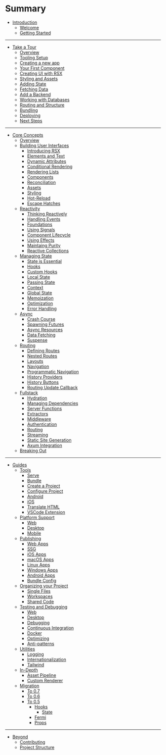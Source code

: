 # Summary

- [Introduction](getting_started/welcome.md)
  - [Welcome](index.md)
  - [Getting Started](getting_started/index.md)
---

- [Take a Tour](tutorial/overview.md)
  - [Overview](tutorial/index.md)
  - [Tooling Setup](tutorial/tooling.md)
  - [Creating a new app](tutorial/new_app.md)
  - [Your First Component](tutorial/component.md)
  - [Creating UI with RSX](tutorial/rsx.md)
  - [Styling and Assets](tutorial/assets.md)
  - [Adding State](tutorial/state.md)
  - [Fetching Data](tutorial/data_fetching.md)
  - [Add a Backend](tutorial/backend.md)
  - [Working with Databases](tutorial/databases.md)
  - [Routing and Structure](tutorial/routing.md)
  - [Bundling](tutorial/bundle.md)
  - [Deploying](tutorial/deploy.md)
  - [Next Steps](tutorial/next_steps.md)

---

- [Core Concepts](essentials/overview.md)
  - [Overview](essentials/index.md)
  - [Building User Interfaces](essentials/ui/index.md)
    - [Introducing RSX](essentials/ui/rsx.md)
    - [Elements and Text](essentials/ui/elements.md)
    - [Dynamic Attributes](essentials/ui/attributes.md)
    - [Conditional Rendering](essentials/ui/conditional.md)
    - [Rendering Lists](essentials/ui/iteration.md)
    - [Components](essentials/ui/components.md)
    - [Reconciliation](essentials/ui/render.md)
    - [Assets](essentials/ui/assets.md)
    - [Styling](essentials/ui/styling.md)
    - [Hot-Reload](essentials/ui/hotreload.md)
    - [Escape Hatches](essentials/ui/escape.md)
  - [Reactivity](essentials/reactivity/index.md)
    - [Thinking Reactively](essentials/reactivity/reactivity.md)
    - [Handling Events](essentials/reactivity/event_handlers.md)
    - [Foundations](essentials/reactivity/foundations.md)
    - [Using Signals](essentials/reactivity/signals.md)
    - [Component Lifecycle](essentials/reactivity/lifecycle.md)
    - [Using Effects](essentials/reactivity/effects.md)
    - [Maintaing Purity](essentials/reactivity/purity.md)
    - [Reactive Collections](essentials/reactivity/collections.md)
  - [Managing State](essentials/state/index.md)
    - [State is Essential](essentials/state/essential.md)
    - [Hooks](essentials/state/hooks.md)
    - [Custom Hooks](essentials/state/custom_hooks.md)
    - [Local State](essentials/state/state.md)
    - [Passing State](essentials/state/passing.md)
    - [Context](essentials/state/context.md)
    - [Global State](essentials/state/global_state.md)
    - [Memoization](essentials/state/memoization.md)
    - [Optimization](essentials/state/optimization.md)
    - [Error Handling](essentials/state/error_handling.md)
  - [Async](essentials/async/index.md)
    - [Crash Course](essentials/async/crash_course.md)
    - [Spawning Futures](essentials/async/futures.md)
    - [Async Resources](essentials/async/resources.md)
    - [Data Fetching](essentials/async/data_fetching.md)
    - [Suspense](essentials/async/suspense.md)
  - [Routing](essentials/router/index.md)
    - [Defining Routes](essentials/router/routes.md)
    - [Nested Routes](essentials/router/nested-routes.md)
    - [Layouts](essentials/router/layouts.md)
    - [Navigation](essentials/router/navigation/index.md)
    - [Programmatic Navigation](essentials/router/programmatic-navigation.md)
    - [History Providers](essentials/router/history-providers.md)
    - [History Buttons](essentials/router/history-buttons.md)
    - [Routing Update Callback](essentials/router/routing-update-callback.md)
  - [Fullstack](essentials/fullstack/index.md)
    - [Hydration](essentials/fullstack/hydration.md)
    - [Managing Dependencies](essentials/fullstack/managing_dependencies.md)
  	- [Server Functions](essentials/fullstack/server_functions.md)
  	- [Extractors](essentials/fullstack/extractors.md)
  	- [Middleware](essentials/fullstack/middleware.md)
  	- [Authentication](essentials/fullstack/authentication.md)
  	- [Routing](essentials/fullstack/routing.md)
    - [Streaming](essentials/fullstack/streaming.md)
    - [Static Site Generation](essentials/fullstack/static_site_generation.md)
    - [Axum Integration](essentials/fullstack/axum.md)
  - [Breaking Out](essentials/breaking/index.md)

---

- [Guides](guides/index.md)
  - [Tools](guides/tools/index.md)
    - [Serve](guides/tools/serve.md)
    - [Bundle](guides/tools/bundle.md)
    - [Create a Project](guides/tools/creating.md)
    - [Configure Project](guides/tools/configure.md)
    - [Android](guides/tools/android.md)
    - [iOS](guides/tools/ios.md)
    - [Translate HTML](guides/tools/translate.md)
    - [VSCode Extension](guides/tools/vscode.md)
  - [Platform Support](guides/platforms/index.md)
    - [Web](guides/platforms/web.md)
    - [Desktop](guides/platforms/desktop.md)
    - [Mobile](guides/platforms/mobile.md)
  - [Publishing](guides/deploy/index.md)
    - [Web Apps](guides/deploy/web.md)
    - [SSG](guides/deploy/ssg.md)
    - [iOS Apps](guides/deploy/ios.md)
    - [macOS Apps](guides/deploy/macos.md)
    - [Linux Apps](guides/deploy/linux.md)
    - [Windows Apps](guides/deploy/windows.md)
    - [Android Apps](guides/deploy/android.md)
    - [Bundle Config](guides/deploy/config.md)
  - [Organizing your Project](guides/organization/index.md)
    - [Single Files](guides/organization/single.md)
    - [Workspaces](guides/organization/workspaces.md)
    - [Shared Code](guides/organization/shared.md)
  - [Testing and Debugging](guides/testing/index.md)
    - [Web](guides/testing/web.md)
    - [Desktop](guides/testing/desktop.md)
    - [Debugging](guides/testing/debugging.md)
    - [Continuous Integration](guides/testing/ci.md)
    - [Docker](guides/testing/docker.md)
    - [Optimizing](guides/tips/optimizing.md)
    - [Anti-patterns](guides/tips/antipatterns.md)
  - [Utilities](guides/utilities/index.md)
    - [Logging](guides/utilities/logging.md)
    - [Internationalization](guides/utilities/internationalization.md)
    - [Tailwind](guides/utilities/tailwind.md)
  - [In-Depth](guides/depth/index.md)
    - [Asset Pipeline](guides/depth/assets.md)
    - [Custom Renderer](guides/depth/custom_renderer.md)
  - [Migration](migration/index.md)
    - [To 0.7](migration/to_07.md)
    - [To 0.6](migration/to_06.md)
    - [To 0.5](migration/to_05/index.md)
      - [Hooks](migration/to_05/hooks.md)
        - [State](migration/to_05/state.md)
      - [Fermi](migration/to_05/fermi.md)
      - [Props](migration/to_05/props.md)

---
- [Beyond](beyond/index.md)
  - [Contributing](beyond/contributing.md)
  - [Project Structure](beyond/project_structure.md)

<!-- - [Guiding Principles](contributing/guiding_principles.md) -->
<!-- - [SSR](guides/ssr.md) -->
<!--
- [Example Router Project](router-example/index.md)
- [Creating Our First Route](router-example/first-route.md)
- [Building a Nest](router-example/building-a-nest.md)
- [Navigation Targets](router-example/navigation-targets.md)
- [Redirection Perfection](router-example/redirection-perfection.md)
- [Full Code](router-example/full-code.md) -->

<!-- - [Static Generation](router/reference/static-generation.md) -->
<!-- - [CLI in Depth](router/reference/cli-in-depth.md)
	- [SDK](router/reference/sdk.md)
	- [Fullstack and the server](router/reference/fullstack-and-the-server.md) -->

<!-- - [Walkthrough of Internals](contributing/walkthrough_readme.md) -->
<!-- Empty file. TODO: Uncomment when the file is finished. - [Governance](contributing/governance.md) -->

<!--
  - [Liveview](reference/liveview.md)
  - [Choosing A Web Renderer](reference/choosing_a_web_renderer.md) -->


<!-- # Overview / what these guides are for -->

<!-- [Important Hooks - Overview]()
[Router and managing “pages”]()
[The “Document” abstraction]()
[Understanding Hot-Reloading]()
[CLI in Depth]()
[SDK]()
[Fullstack/The server]()
[WASM]()
[Desktop]()
[Mobile]()
[SDK]()
[Hosting Options]()
[Reactivity in way too much depth]()
[rsx! in way too much depth?]()
[Building Libraries for Dioxus]()
[Custom Renderer]()
[Crates and Compatibility]()
[Accessibility]() -->


<!-- - [Reference](reference/index.md)
- [Managing State](reference/managing_state.md)
- [Component Lifecycle](reference/component_lifecycle.md) -->
